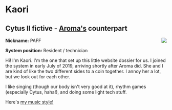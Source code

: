 # Kaori
## Cytus II fictive - [Aroma's](/dossier/members/aroma.html) counterpart
<img align="right" src="https://i.imgur.com/vj6xE3V.jpg">

**Nickname:** PAFF

**System position:** Resident / technician 

Hi! I'm Kaori. I'm the one that set up this little website dossier for us. I joined the system in early July of 2019, arriving shortly after Aroma did. She and I are kind of like the two different sides to a coin together. I annoy her a lot, but we look out for each other.

I like singing (though our body isn't very good at it), rhythm games (especially Cytus, haha!), and doing some light tech stuff.

Here's [my music style!](https://www.youtube.com/watch?v=nMkSaja6A0c)
